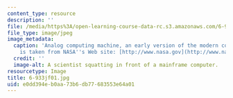 ```yaml
---
content_type: resource
description: ''
file: /media/https%3A/open-learning-course-data-rc.s3.amazonaws.com/6-933j-the-structure-of-engineering-revolutions-fall-2001/e0dd394eb0aa73b6db77683553e64a01_6-933jf01.jpg
file_type: image/jpeg
image_metadata:
  caption: 'Analog computing machine, an early version of the modern computer. (Image
    is taken from NASA''s Web site: [http://www.nasa.gov](http://www.nasa.gov).)'
  credit: ''
  image-alt: A scientist squatting in front of a mainframe computer.
resourcetype: Image
title: 6-933jf01.jpg
uid: e0dd394e-b0aa-73b6-db77-683553e64a01
---
```

